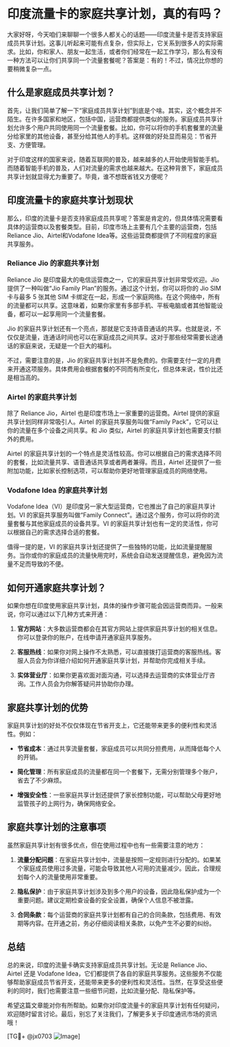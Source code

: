 # 印度流量卡的家庭共享计划，真的有吗？

大家好呀，今天咱们来聊聊一个很多人都关心的话题——印度流量卡是否支持家庭成员共享计划。这事儿听起来可能有点复杂，但实际上，它关系到很多人的实际需求。比如，你和家人、朋友一起生活，或者你们经常在一起工作学习，那么有没有一种方法可以让你们共享同一个流量套餐呢？答案是：有的！不过，情况比你想的要稍微复杂一点。

## 什么是家庭成员共享计划？

首先，让我们简单了解一下“家庭成员共享计划”到底是个啥。其实，这个概念并不陌生。在许多国家和地区，包括中国，运营商都提供类似的服务。家庭成员共享计划允许多个用户共同使用同一个流量套餐。比如，你可以将你的手机套餐里的流量分给家里的其他设备，甚至分给其他人的手机。这样做的好处显而易见：节省开支、方便管理。

对于印度这样的国家来说，随着互联网的普及，越来越多的人开始使用智能手机。而随着智能手机的普及，人们对流量的需求也越来越大。在这种背景下，家庭成员共享计划就显得尤为重要了。毕竟，谁不想既省钱又方便呢？

## 印度流量卡的家庭共享计划现状

那么，印度的流量卡是否支持家庭成员共享呢？答案是肯定的，但具体情况需要看具体的运营商以及套餐类型。目前，印度市场上主要有几个主要的运营商，包括Reliance Jio、Airtel和Vodafone Idea等。这些运营商都提供了不同程度的家庭共享服务。

### Reliance Jio 的家庭共享计划

Reliance Jio 是印度最大的电信运营商之一，它的家庭共享计划非常受欢迎。Jio 提供了一种叫做“Jio Family Plan”的服务。通过这个计划，你可以将你的 Jio SIM 卡与最多 5 张其他 SIM 卡绑定在一起，形成一个家庭网络。在这个网络中，所有的流量都可以共享。这意味着，如果你家里有多部手机、平板电脑或者其他智能设备，都可以一起享用同一个流量套餐。

Jio 的家庭共享计划还有一个亮点，那就是它支持语音通话的共享。也就是说，不仅仅是流量，连通话时间也可以在家庭成员之间共享。这对于那些经常需要长途通话的家庭来说，无疑是一个巨大的福利。

不过，需要注意的是，Jio 的家庭共享计划并不是免费的。你需要支付一定的月费来开通这项服务。具体费用会根据套餐的不同而有所变化，但总体来说，性价比还是相当高的。

### Airtel 的家庭共享计划

除了 Reliance Jio，Airtel 也是印度市场上一家重要的运营商。Airtel 提供的家庭共享计划同样非常吸引人。Airtel 的家庭共享服务叫做“Family Pack”，它可以让你的流量在多个设备之间共享。和 Jio 类似，Airtel 的家庭共享计划也需要支付额外的费用。

Airtel 的家庭共享计划的一个特点是灵活性较高。你可以根据自己的需求选择不同的套餐，比如流量共享、语音通话共享或者两者兼得。而且，Airtel 还提供了一些附加功能，比如家长控制选项，可以帮助你更好地管理家庭成员的网络使用。

### Vodafone Idea 的家庭共享计划

Vodafone Idea（VI）是印度另一家大型运营商，它也推出了自己的家庭共享计划。VI 的家庭共享服务叫做“Family Connect”。通过这个服务，你可以将你的流量套餐与其他家庭成员的设备共享。VI 的家庭共享计划也有一定的灵活性，你可以根据自己的需求选择合适的套餐。

值得一提的是，VI 的家庭共享计划还提供了一些独特的功能，比如流量提醒服务。当你或你的家庭成员的流量快用完时，系统会自动发送提醒信息，避免因为流量不足而导致的不便。

## 如何开通家庭共享计划？

如果你想在印度使用家庭共享计划，具体的操作步骤可能会因运营商而异。一般来说，你可以通过以下几种方式来开通：

1. **官方网站**：大多数运营商都会在其官方网站上提供家庭共享计划的相关信息。你可以登录你的账户，在线申请开通家庭共享服务。
   
2. **客服热线**：如果你对网上操作不太熟悉，可以直接拨打运营商的客服热线。客服人员会为你详细介绍如何开通家庭共享计划，并帮助你完成相关手续。

3. **实体营业厅**：如果你更喜欢面对面沟通，可以选择去运营商的实体营业厅咨询。工作人员会为你解答疑问并协助你办理。

## 家庭共享计划的优势

家庭共享计划的好处不仅仅体现在节省开支上，它还能带来更多的便利性和灵活性。例如：

- **节省成本**：通过共享流量套餐，家庭成员可以共同分担费用，从而降低每个人的开销。
  
- **简化管理**：所有家庭成员的流量都在同一个套餐下，无需分别管理多个账户，省去了不少麻烦。

- **增强安全性**：一些家庭共享计划还提供了家长控制功能，可以帮助父母更好地监管孩子的上网行为，确保网络安全。

## 家庭共享计划的注意事项

虽然家庭共享计划有很多优点，但在使用过程中也有一些需要注意的地方：

1. **流量分配问题**：在家庭共享计划中，流量是按照一定规则进行分配的。如果某个家庭成员使用过多流量，可能会导致其他人可用的流量减少。因此，合理规划每个人的流量使用非常重要。

2. **隐私保护**：由于家庭共享计划涉及到多个用户的设备，因此隐私保护成为一个重要问题。建议定期检查设备的安全设置，确保个人信息不被泄露。

3. **合同条款**：每个运营商的家庭共享计划都有自己的合同条款，包括费用、有效期等内容。在开通之前，务必仔细阅读相关条款，以免产生不必要的纠纷。

## 总结

总的来说，印度的流量卡确实支持家庭成员共享计划。无论是 Reliance Jio、Airtel 还是 Vodafone Idea，它们都提供了各自的家庭共享服务。这些服务不仅能够帮助家庭成员节省开支，还能带来更多的便利性和灵活性。当然，在享受这些便利的同时，我们也需要注意一些细节问题，比如流量分配、隐私保护等。

希望这篇文章能对你有所帮助。如果你对印度流量卡的家庭共享计划有任何疑问，欢迎随时留言讨论。最后，别忘了关注我们，了解更多关于印度通讯市场的资讯哦！

[TG💪+ @jx0703 ![Image](https://github.com/user-attachments/assets/dbca1d08-cadb-493c-b0ec-ad6f7a83f270)]